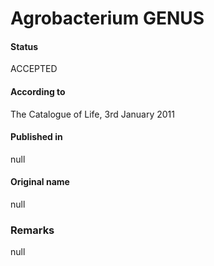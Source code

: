 Agrobacterium GENUS
=======

#### Status
ACCEPTED

#### According to
The Catalogue of Life, 3rd January 2011

#### Published in
null

#### Original name
null

### Remarks
null